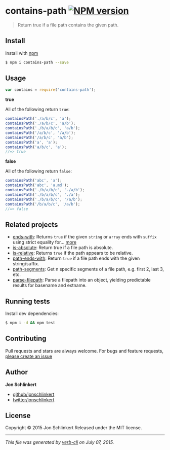 # contains-path [![NPM version](https://badge.fury.io/js/contains-path.svg)](http://badge.fury.io/js/contains-path)

> Return true if a file path contains the given path.

## Install

Install with [npm](https://www.npmjs.com/)

```sh
$ npm i contains-path --save
```

## Usage

```js
var contains = require('contains-path');
```

**true**

All of the following return `true`:

```js
containsPath('./a/b/c', 'a');
containsPath('./a/b/c', 'a/b');
containsPath('./b/a/b/c', 'a/b');
containsPath('/a/b/c', '/a/b');
containsPath('/a/b/c', 'a/b');
containsPath('a', 'a');
containsPath('a/b/c', 'a');
//=> true
```

**false**

All of the following return `false`:

```js
containsPath('abc', 'a');
containsPath('abc', 'a.md');
containsPath('./b/a/b/c', './a/b');
containsPath('./b/a/b/c', './a');
containsPath('./b/a/b/c', '/a/b');
containsPath('/b/a/b/c', '/a/b');
//=> false
```

## Related projects

* [ends-with](https://github.com/jonschlinkert/ends-with): Returns `true` if the given `string` or `array` ends with `suffix` using strict equality for… [more](https://github.com/jonschlinkert/ends-with)
* [is-absolute](https://github.com/jonschlinkert/is-absolute): Return true if a file path is absolute.
* [is-relative](https://github.com/jonschlinkert/is-relative): Returns `true` if the path appears to be relative.
* [path-ends-with](https://github.com/jonschlinkert/path-ends-with): Return `true` if a file path ends with the given string/suffix.
* [path-segments](https://github.com/jonschlinkert/path-segments): Get n specific segments of a file path, e.g. first 2, last 3, etc.
* [parse-filepath](https://github.com/jonschlinkert/parse-filepath): Parse a filepath into an object, yielding predictable results for basename and extname.

## Running tests

Install dev dependencies:

```sh
$ npm i -d && npm test
```

## Contributing

Pull requests and stars are always welcome. For bugs and feature requests, [please create an issue](https://github.com/jonschlinkert/contains-path/issues/new)

## Author

**Jon Schlinkert**

+ [github/jonschlinkert](https://github.com/jonschlinkert)
+ [twitter/jonschlinkert](http://twitter.com/jonschlinkert)

## License

Copyright © 2015 Jon Schlinkert
Released under the MIT license.

***

_This file was generated by [verb-cli](https://github.com/assemble/verb-cli) on July 07, 2015._
